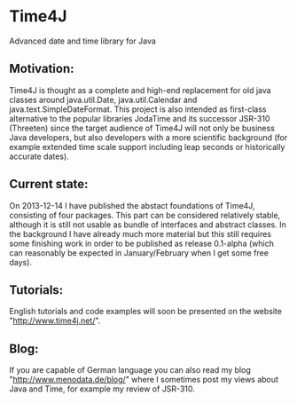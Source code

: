 Time4J
======

Advanced date and time library for Java

Motivation:
-----------

Time4J is thought as a complete and high-end replacement for old java classes around java.util.Date, java.util.Calendar and java.text.SimpleDateFormat. This project is also intended as first-class alternative to the popular libraries JodaTime and its successor JSR-310 (Threeten) since the target audience of Time4J will not only be business Java developers, but also developers with a more scientific background (for example extended time scale support including leap seconds or historically accurate dates).

Current state:
--------------

On 2013-12-14 I have published the abstact foundations of Time4J, consisting of four packages. This part can be considered relatively stable, although it is still not usable as bundle of interfaces and abstract classes. In the background I have already much more material but this still requires some finishing work in order to be published as release 0.1-alpha (which can reasonably be expected in January/February when I get some free days).

Tutorials:
----------

English tutorials and code examples will soon be presented on the website "http://www.time4j.net/".

Blog:
-----

If you are capable of German language you can also read my blog "http://www.menodata.de/blog/" where I sometimes post my views about Java and Time, for example my review of JSR-310.
